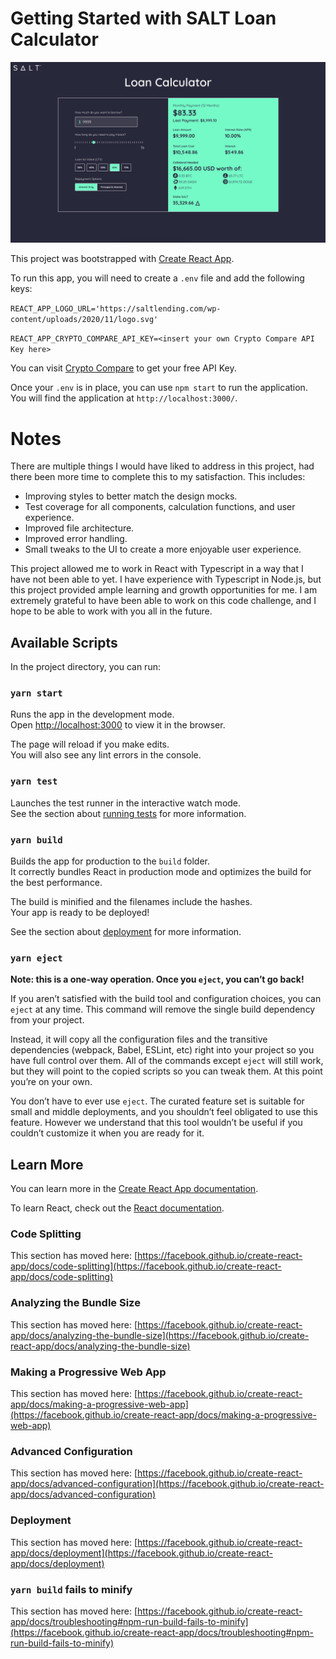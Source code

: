 # Getting Started with SALT Loan Calculator

![Image of SALT Loan Calculator](https://github.com/stacyelle/loan-calculator/blob/main/Screenshot.png?raw=true)

This project was bootstrapped with [Create React App](https://github.com/facebook/create-react-app).

To run this app, you will need to create a `.env` file and add the following keys:

`REACT_APP_LOGO_URL='https://saltlending.com/wp-content/uploads/2020/11/logo.svg'`

`REACT_APP_CRYPTO_COMPARE_API_KEY=<insert your own Crypto Compare API Key here>`

You can visit [Crypto Compare](https://www.cryptocompare.com/cryptopian/api-keys) to get your free API Key.

Once your `.env` is in place, you can use `npm start` to run the application. You will find the application at `http://localhost:3000/`.

# Notes

There are multiple things I would have liked to address in this project, had there been more time to complete this to my satisfaction. 
This includes:
- Improving styles to better match the design mocks.
- Test coverage for all components, calculation functions, and user experience.
- Improved file architecture.
- Improved error handling.
- Small tweaks to the UI to create a more enjoyable user experience.

This project allowed me to work in React with Typescript in a way that I have not been able to yet. I have experience with Typescript in Node.js, but this project provided ample learning and growth opportunities for me. I am extremely grateful to have been able to work on this code challenge, and I hope to be able to work with you all in the future.
## Available Scripts

In the project directory, you can run:

### `yarn start`

Runs the app in the development mode.\
Open [http://localhost:3000](http://localhost:3000) to view it in the browser.

The page will reload if you make edits.\
You will also see any lint errors in the console.

### `yarn test`

Launches the test runner in the interactive watch mode.\
See the section about [running tests](https://facebook.github.io/create-react-app/docs/running-tests) for more information.

### `yarn build`

Builds the app for production to the `build` folder.\
It correctly bundles React in production mode and optimizes the build for the best performance.

The build is minified and the filenames include the hashes.\
Your app is ready to be deployed!

See the section about [deployment](https://facebook.github.io/create-react-app/docs/deployment) for more information.

### `yarn eject`

**Note: this is a one-way operation. Once you `eject`, you can’t go back!**

If you aren’t satisfied with the build tool and configuration choices, you can `eject` at any time. This command will remove the single build dependency from your project.

Instead, it will copy all the configuration files and the transitive dependencies (webpack, Babel, ESLint, etc) right into your project so you have full control over them. All of the commands except `eject` will still work, but they will point to the copied scripts so you can tweak them. At this point you’re on your own.

You don’t have to ever use `eject`. The curated feature set is suitable for small and middle deployments, and you shouldn’t feel obligated to use this feature. However we understand that this tool wouldn’t be useful if you couldn’t customize it when you are ready for it.

## Learn More

You can learn more in the [Create React App documentation](https://facebook.github.io/create-react-app/docs/getting-started).

To learn React, check out the [React documentation](https://reactjs.org/).

### Code Splitting

This section has moved here: [https://facebook.github.io/create-react-app/docs/code-splitting](https://facebook.github.io/create-react-app/docs/code-splitting)

### Analyzing the Bundle Size

This section has moved here: [https://facebook.github.io/create-react-app/docs/analyzing-the-bundle-size](https://facebook.github.io/create-react-app/docs/analyzing-the-bundle-size)

### Making a Progressive Web App

This section has moved here: [https://facebook.github.io/create-react-app/docs/making-a-progressive-web-app](https://facebook.github.io/create-react-app/docs/making-a-progressive-web-app)

### Advanced Configuration

This section has moved here: [https://facebook.github.io/create-react-app/docs/advanced-configuration](https://facebook.github.io/create-react-app/docs/advanced-configuration)

### Deployment

This section has moved here: [https://facebook.github.io/create-react-app/docs/deployment](https://facebook.github.io/create-react-app/docs/deployment)

### `yarn build` fails to minify

This section has moved here: [https://facebook.github.io/create-react-app/docs/troubleshooting#npm-run-build-fails-to-minify](https://facebook.github.io/create-react-app/docs/troubleshooting#npm-run-build-fails-to-minify)
